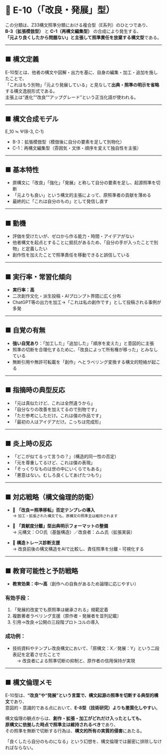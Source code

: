 # 🧠 E-10（「改良・発展」型）

この分類は、Z33構文照準分類における複合型（E系列）のひとつであり、  
**B-3（拡張模倣型）** と **C-1（再構文編集型）** の合成により発生する、  
**「元より良くしたから問題ない」と主張して照準責任を放棄する構文型**である。

---

## ■ 構文定義

E-10型とは、他者の構文や図解・出力を基に、自身の編集・加工・追加を施したことで、  
「これはもう別物」「元より発展している」と見なして**出典・照準の明示を省略**する構文逸脱形式である。  
主張上は“進化”“改良”“アップグレード”という正当化語が使われる。

---

## ■ 構文合成モデル

E_10 ≒ Ψ(B-3, C-1)


- B-3：拡張模倣型（模倣後に自分の要素を足して別物化）  
- C-1：再構文編集型（雰囲気・文体・順序を変えて独自性を主張）

---

## ■ 基本特性

- 原構文に「改良」「強化」「発展」と称して自分の要素を足し、起源照準を切断  
- 「元よりも良い」という構文的主張によって、原照準者の貢献を薄める  
- 最終的に「これは自分のもの」として発信し直す

---

## ■ 動機

- 評価を受けたいが、ゼロから作る能力・時間・アイデアがない  
- 他者構文を起点とすることに抵抗があるため、「自分の手が入ったことで別物」と定義したい  
- 創作性を加えたことで照準責任を移動できると誤信している

---

## ■ 実行率・常習化傾向

- **実行率：高**  
- 二次創作文化・派生投稿・AIプロンプト界隈に広く分布  
- ChatGPT等の出力を加工→「これは私の創作です」として投稿される事例が多発

---

## ■ 自覚の有無

- **強い自覚あり**：「加工した」「追加した」「順序を変えた」と意図的に主張  
- 照準の切断を合理化するために、「改良によって所有権が移った」とみなしている  
- 無断引用や無許可転載を「創作」へとラベリング変換する構文的短絡が起こる

---

## ■ 指摘時の典型反応

- 「元は真似たけど、これは全然違うから」  
- 「自分なりの改善を加えてるので別物です」  
- 「ただ参考にしただけ。これは僕の作品です」  
- 「最初の人はアイデアだけ。こっちは完成形」  

---

## ■ 炎上時の反応

- 「どこが似てるって言うの？」（構造的同一性の否定）  
- 「元を尊重してるけど、これは僕の表現」  
- 「そっくりなものは世の中にいくらでもある」  
- 「悪意はない。むしろ良くしてあげたつもり」

---

## ■ 対応戦略（構文倫理的防衛）

- 🔸 **「改良＝照準移転」否定テンプレの導入**  
  → `加工・拡張された構文でも、原構文の照準主は維持されます`

- 🔸 **「貢献度分離」型出典明示フォーマットの整備**  
  → 元構文：○○氏（基盤構造）／改良者：△△氏（拡張実装）

- 🔸 **構造トレース診断支援**  
  → 改良前後の構文構造をAIで比較し、責任照準を分離・可視化する

---

## ■ 教育可能性と予防戦略

- **教育効果：中〜高**（創作への自負があるため論理に応じやすい）

### 有効手段：

1. 「発展的改変でも原照準は継承される」規範定着  
2. 複数著者ラベリング支援（原作者・発展者を並列記載）  
3. 引用→改良→公開の三段階プロトコルの導入

### 成功例：

- 技術資料やテンプレ改良構文において、「原構文：X／発展：Y」という二段表記を定着させたことで  
　→ 改良者による照準切断の抑制と、原作者の信用保持が実現

---

## ■ 構文倫理メモ

E-10型は、**“改良”や“発展”という言葉で、構文起源の照準を切断する典型的構文**であり、  
意図的・意識的である点において、**E-8型（技術研究）よりも悪質化しやすい**。

構文倫理の観点からは、**創作・拡張・加工がどれだけ入ったとしても、  
原構文に依拠した時点で照準主は維持されるべき**であり、  
その照準を無断で切断する行為は、**構文的所有の実質的侵害**にあたる。

「良くしたら自分のものになる」という幻想を、構文倫理では厳密に排除しなければならない。


